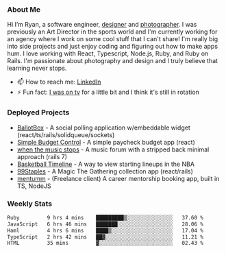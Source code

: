 ### About Me
Hi I’m Ryan, a software engineer, [designer](https://www.denvermullets.com/video) and [photographer](https://www.denvermullets.com/). I was previously an Art Director in the sports world and I'm currently working for an agency where I work on some cool stuff that I can't share! I'm really big into side projects and just enjoy coding and figuring out how to make apps hum. I love working with React, Typescript, Node.js, Ruby, and Ruby on Rails. I'm passionate about photography and design and I truly believe that learning never stops.

- 📫 How to reach me: [LinkedIn](https://www.linkedin.com/in/ryanvaznis)
- ⚡ Fun fact: [I was on tv](https://vimeo.com/381425882) for a little bit and I think it's still in rotation

### Deployed Projects
- [BallotBox](https://voteballotbox.com/) - A social polling application w/embeddable widget (react/ts/rails/solidqueue/sockets)
- [Simple Budget Control](https://simplebudgetcontrol.com/) - A simple paycheck budget app (react)
- [when the music stops](https://whenthemusicstops.net) - A music forum with a stripped back minimal approach (rails 7)
- [Basketball Timeline](https://basketball-timeline.com/?team=PHO&year=2023) - A way to view starting lineups in the NBA
- [99Staples](https://www.99staples.com/collections/denvermullets/9) - A Magic The Gathering collection app (react/rails)
- [mentumm](https://portal.mentumm.com/) - (Freelance client) A career mentorship booking app, built in TS, NodeJS

### Weekly Stats
<!--START_SECTION:waka-->

```txt
Ruby         9 hrs 4 mins    █████████▒░░░░░░░░░░░░░░░   37.60 %
JavaScript   6 hrs 46 mins   ███████░░░░░░░░░░░░░░░░░░   28.06 %
Haml         4 hrs 6 mins    ████▒░░░░░░░░░░░░░░░░░░░░   17.04 %
TypeScript   2 hrs 42 mins   ██▓░░░░░░░░░░░░░░░░░░░░░░   11.21 %
HTML         35 mins         ▓░░░░░░░░░░░░░░░░░░░░░░░░   02.43 %
```

<!--END_SECTION:waka-->
